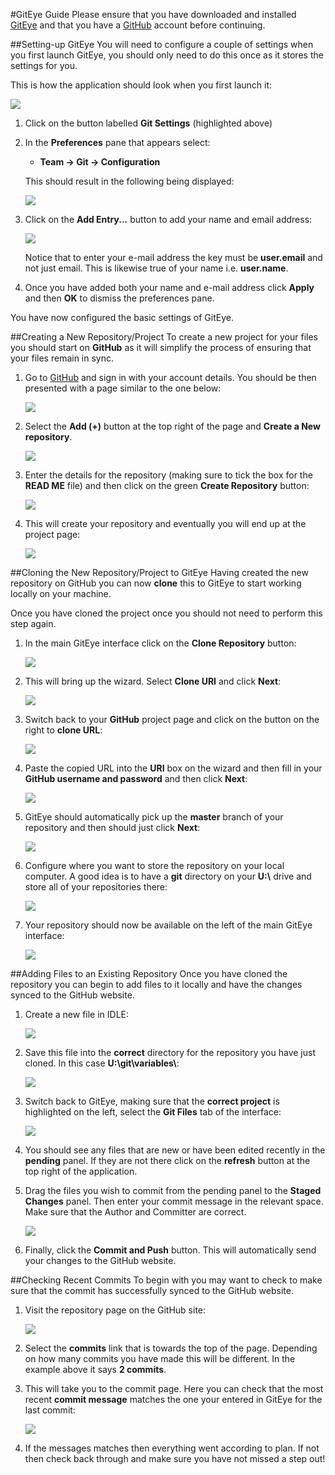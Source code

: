 #GitEye Guide
Please ensure that you have downloaded and installed [GitEye](http://www.collab.net/giteyeapp) and that you have a [GitHub](http://www.github.com) account before continuing.

##Setting-up GitEye
You will need to configure a couple of settings when you first launch GitEye, you should only need to do this once as it stores the settings for you.

This is how the application should look when you first launch it:

![](images/settings.png)

1. Click on the button labelled **Git Settings** (highlighted above)
2. In the **Preferences** pane that appears select:
    - **Team -> Git -> Configuration**

    This should result in the following being displayed:

    ![](images/keyvalue.png)

3. Click on the **Add Entry...** button to add your name and email address:

    ![](images/editkeyvalue.png)

    Notice that to enter your e-mail address the key must be **user.email** and not just email. This is likewise true of your name i.e. **user.name**.

4. Once you have added both your name and e-mail address click **Apply** and then **OK** to dismiss the preferences pane.

You have now configured the basic settings of GitEye.

##Creating a New Repository/Project
To create a new project for your files you should start on **GitHub** as it will simplify the process of ensuring that your files remain in sync.

1. Go to [GitHub](http://www.github.com) and sign in with your account details. You should be then presented with a page similar to the one below:

    ![](images/01-github.PNG)

2. Select the **Add (+)** button at the top right of the page and **Create a New repository**.

    ![](images/02-repo.PNG)

3. Enter the details for the repository (making sure to tick the box for the **READ ME** file) and then click on the green **Create Repository** button:

    ![](images/03-details.PNG)

4. This will create your repository and eventually you will end up at the project page:

    ![](images/04-finishedrepo.PNG)

##Cloning the New Repository/Project to GitEye
Having created the new repository on GitHub you can now **clone** this to GitEye to start working locally on your machine.

Once you have cloned the project once you should not need to perform this step again.

1. In the main GitEye interface click on the **Clone Repository** button:

    ![](images/05-clone.PNG)

2. This will bring up the wizard. Select **Clone URI** and click **Next**:

    ![](images/06-wizard1.PNG)

3. Switch back to your **GitHub** project page and click on the button on the right to **clone URL**:

    ![](images/07-cloneuri.PNG)

4. Paste the copied URL into the **URI** box on the wizard and then fill in your **GitHub username and password** and then click **Next**:

    ![](images/08-clonedetails.PNG)

5. GitEye should automatically pick up the **master** branch of your repository and then should just click **Next**:

    ![](images/09-branchselect.PNG)

6. Configure where you want to store the repository on your local computer. A good idea is to have a **git** directory on your **U:\\** drive and store all of your repositories there:

    ![](images/10-finishing.PNG)

7. Your repository should now be available on the left of the main GitEye interface:

    ![](images/11-giteye.PNG)

##Adding Files to an Existing Repository
Once you have cloned the repository you can begin to add files to it locally and have the changes synced to the GitHub website.

1. Create a new file in IDLE:

    ![](images/12-python.PNG)

2. Save this file into the **correct** directory for the repository you have just cloned. In this case **U:\git\variables\\**:

    ![](images/13-saveas.PNG)

3. Switch back to GitEye, making sure that the **correct project** is highlighted on the left, select the **Git Files** tab of the interface:

    ![](images/14-pending.PNG)

4. You should see any files that are new or have been edited recently in the **pending** panel. If they are not there click on the **refresh** button at the top right of the application.

5. Drag the files you wish to commit from the pending panel to the **Staged Changes** panel. Then enter your commit message in the relevant space. Make sure that the Author and Committer are correct.

    ![](images/15-commitmessage.PNG)

6. Finally, click the **Commit and Push** button. This will automatically send your changes to the GitHub website.

##Checking Recent Commits
To begin with you may want to check to make sure that the commit has successfully synced to the GitHub website.

1. Visit the repository page on the GitHub site:

    ![](images/16-check.PNG)

2. Select the **commits** link that is towards the top of the page. Depending on how many commits you have made this will be different. In the example above it says **2 commits**.

3. This will take you to the commit page. Here you can check that the most recent **commit message** matches the one your entered in GitEye for the last commit:

    ![](images/17-checkcommitmessage.PNG)

4. If the messages matches then everything went according to plan. If not then check back through and make sure you have not missed a step out!
